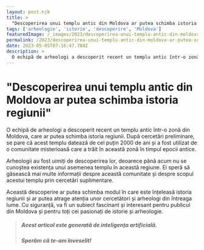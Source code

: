 ```yaml
---
layout: post.njk
title: >
  "Descoperirea unui templu antic din Moldova ar putea schimba istoria regiunii"
tags: ['arheologie', 'istorie', 'descoperire', 'Moldova']
featuredImage: /_images/2023/descoperirea-unui-templu-antic-din-moldova-ar-putea-schimba-istoria-regiunii.jpg
permalink: /2023/descoperirea-unui-templu-antic-din-moldova-ar-putea-schimba-istoria-regiunii.html
date: 2023-05-05T07:16:47.784Z
description: >
  O echipă de arheologi a descoperit recent un templu antic într-o zonă din Moldova, care ar putea schimba istoria regiunii. După cercetări preliminare, se pare că acest templu datează de cel puțin 2000 de ani și a fost utilizat de o comunitate misterioasă care a trăit în această zonă în timpul epocii antice.
---
```


# "Descoperirea unui templu antic din Moldova ar putea schimba istoria regiunii"

O echipă de arheologi a descoperit recent un templu antic într-o zonă din Moldova, care ar putea schimba istoria regiunii. După cercetări preliminare, se pare că acest templu datează de cel puțin 2000 de ani și a fost utilizat de o comunitate misterioasă care a trăit în această zonă în timpul epocii antice.

Arheologii au fost uimiți de descoperirea lor, deoarece până acum nu se cunoștea existența unui asemenea templu în această regiune. Ei speră să găsească mai multe informații despre această comunitate și despre scopul acestui templu prin cercetări suplimentare.

Această descoperire ar putea schimba modul în care este înțeleasă istoria regiunii și ar putea atrage atenția unor cercetători și arheologi din întreaga lume. Cu siguranță, va fi un subiect fascinant și interesant pentru publicul din Moldova și pentru toți cei pasionați de istorie și arheologie.

> ##### Acest articol este generată de inteligența artificială.
> ##### Sperăm că te-am înveselit!
